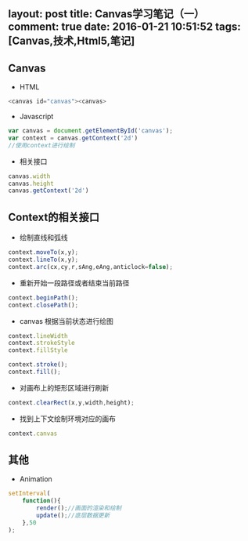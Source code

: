 layout: post
title: Canvas学习笔记（一）
comment: true
date: 2016-01-21 10:51:52
tags: [Canvas,技术,Html5,笔记] 
---
## Canvas
- HTML
```javascript
<canvas id="canvas"><canvas>
```
- Javascript
```javascript
var canvas = document.getElementById('canvas');
var context = canvas.getContext('2d')
//使用context进行绘制
```
<!-- more -->

- 相关接口
```javascript
canvas.width
canvas.height
canvas.getContext('2d')
```

## Context的相关接口
- 绘制直线和弧线
```javascript
context.moveTo(x,y);
context.lineTo(x,y);
context.arc(cx,cy,r,sAng,eAng,anticlock=false);
```
- 重新开始一段路径或者结束当前路径
```javascript
context.beginPath();
context.closePath();
```
- canvas 根据当前状态进行绘图
```javascript
context.lineWidth
context.strokeStyle
context.fillStyle

context.stroke();
context.fill();
```
- 对画布上的矩形区域进行刷新
```javascript
context.clearRect(x,y,width,height);
```
- 找到上下文绘制环境对应的画布
```javascript
context.canvas
```

## 其他
- Animation
```javascript
setInterval(
    function(){
        render();//画面的渲染和绘制
        update();//底层数据更新
    },50
);
```